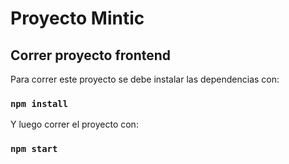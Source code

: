 # Proyecto Mintic

## Correr proyecto frontend 

Para correr este proyecto se debe instalar las dependencias con:

### `npm install`

Y luego correr el proyecto con:

### `npm start`